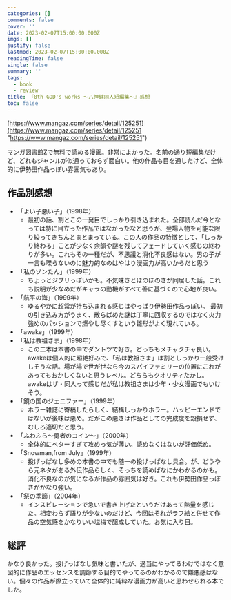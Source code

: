 ```yaml
---
categories: []
comments: false
cover: ''
date: 2023-02-07T15:00:00.000Z
imgs: []
justify: false
lastmod: 2023-02-07T15:00:00.000Z
readingTime: false
single: false
summary: ''
tags:
  - book
  - review
title: 『8th GOD's works ～八神健同人短編集～』感想
toc: false
---
```


[https://www.mangaz.com/series/detail/125251](https://www.mangaz.com/series/detail/125251 "https://www.mangaz.com/series/detail/125251")

マンガ図書館Zで無料で読める漫画。非常によかった。名前の通り短編集だけど、どれもジャンルが似通っておらず面白い。他の作品も目を通したけど、全体的に伊勢田作品っぽい雰囲気もあり。

## 作品別感想

* 「よい子悪い子」（1998年）
  * 最初の話、割とこの一発目でしっかり引き込まれた。全部読んだ今となっては特に目立った作品ではなかったなと思うが、登場人物を可能な限り絞ってきちんとまとまっている。この人の作品の特徴として、「しっかり終わる」ことが少なく余韻や謎を残してフェードしていく感じの終わりが多い。これもその一種だが、不思議と消化不良感はない。男の子が一言も喋らないのに魅力的なのはやはり漫画力が高いからだと思う
* 「私のゾンたん」（1999年）
  * ちょっとジブリっぽいかも。不気味さとほのぼのさが同居した話。これも説明が少なめだがキャラの動機がすべて善に基づくので心地が良い。
* 「航平の海」（1999年）
  * ゆるやかに超常が持ち込まれる感じはやっぱり伊勢田作品っぽい。 最初の引き込み方がうまく、散らばめた謎は丁寧に回収するのではなく火力強めのパッションで燃やし尽くすという雛形がよく現れている。
* 「awake」（1999年）
* 「私は教祖さま」（1998年）
  * この二本は本書の中でダントツで好き。どっちもメチャクチャ良い。awakeは個人的に超絶好みで、「私は教祖さま」は割としっかり一般受けしそうな話。場が場で世が世なら今のスパイファミリーの位置にこれがあってもおかしくないと思うレベル。どちらもクオリティたかし。awakeはザ・同人って感じだが私は教祖さまは少年・少女漫画でもいけそう。
* 「鏡の国のジェニファー」（1999年）
  * ホラー雑誌に寄稿したらしく、結構しっかりホラー。ハッピーエンドではないが後味は悪め。だがこの悪さは作品としての完成度を毀損せず、むしろ適切だと思う。
* 「ふわふら～勇者のコイン～」（2000年）
  * 全体的にベターすぎて攻めっ気が薄い。読めなくはないが評価低め。
* 「Snowman,from July」（1999年）
  * 投げっぱなし多めの本書の中でも随一の投げっぱなし具合。が、どうやら元ネタがある外伝作品らしく、そっちを読めばなにかわかるのかも。消化不良なのが気になるが作品の雰囲気は好き。これも伊勢田作品っぽさがかなり強い。
* 「祭の季節」（2004年）
  * インスピレーションで急いで書き上げたというだけあって熱量を感じた。相変わらず語りが少ないのだけど、今回はそれがラフ絵と併せて作品の空気感をかなりいい塩梅で醸成していた。お気に入り目。

## 総評

かなり良かった。投げっぱなし気味と書いたが、適当にやってるわけではなく意図的に作品のエッセンスを調節する目的でやってるのがわかるので嫌悪感はない。個々の作品が際立っていて全体的に純粋な漫画力が高いと思わせられる本でした。
